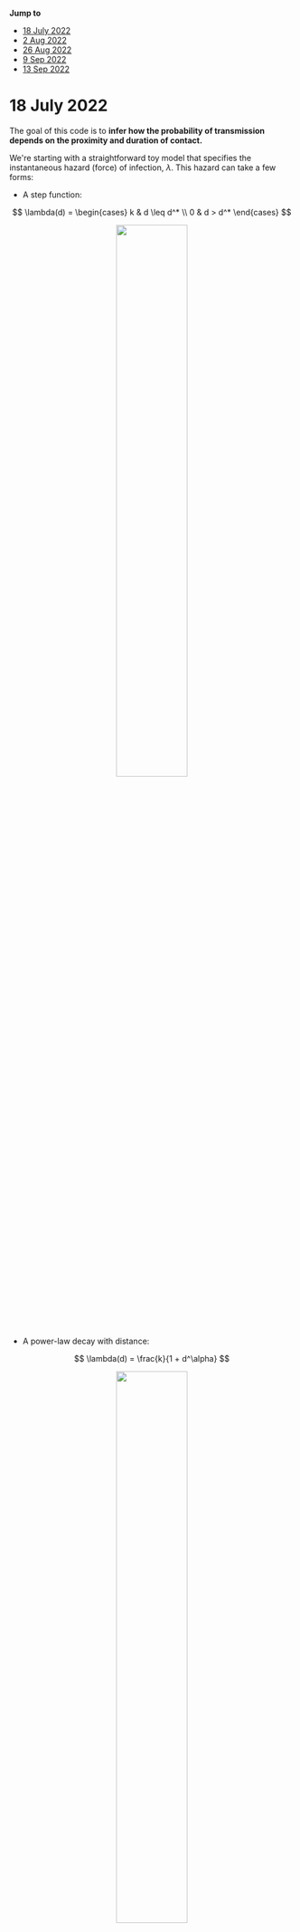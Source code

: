 __Jump to__ 

- [18 July 2022](#18-July-2022)
- [2 Aug 2022](#2-Aug-2022)
- [26 Aug 2022](#26-Aug-2022)
- [9 Sep 2022](#9-Sep-2022)
- [13 Sep 2022](#13-Sep-2022)


# 18 July 2022 

The goal of this code is to __infer how the probability of transmission depends on the proximity and duration of contact.__ 

We're starting with a straightforward toy model that specifies the instantaneous hazard (force) of infection, $\lambda.$ This hazard can take a few forms: 

- A step function: 

$$
	\lambda(d) = 
	\begin{cases} 
		k & d \leq d^* \\ 
		0 & d > d^*
	\end{cases} 
$$ 

<p align="center">
<img src="2022-07-18-stepfun.png" style="width:50%">
</p>

- A power-law decay with distance: 

$$ 
	\lambda(d) = \frac{k}{1 + d^\alpha}
$$ 

<p align="center">
<img src="2022-07-18-powerfun.png" style="width:50%">
</p>

- An exponential decay with distance: 

$$ 
	\lambda(d) = k e^{-\phi d}
$$ 

<p align="center">
<img src="2022-07-18-expfun.png" style="width:50%">
</p>

The questions become: 

- Given some observations (locations over time, timing of infection), how precisely can we determine the kernel parameters ( $k$, $d^*$, $\alpha$, $\phi$)? 
- Under which circumstances can we distinguish between these models? 
- When does it matter to be able to distinguish between models? 
- What sorts of experiments do we need to run (sample size, frequency of observation, precision with which we need to know epidemiologic links) to measure the infection kernel with sufficient accuracy to inform interventions (_e.g.,_ isolation period, gathering size restrictions, general risk communication)? 

I'll begin with a simulation model with discrete events in continuous time. That is, I'll define rates for (a) movement and (b) infection and will update these states according to the Gillespie algorithm. Here's the algorithm: 

1. pick a movement distribution (normal with mean 0 and some standard deviation $\sigma$) 
2. pick a movement rate - a kinetic energy of the population. Call it $\mu$.
3. define the hazard of infection as a function with distance. We’ll use $\lambda = k e^{-\phi d}$, where we’ll need to specify *k* (the hazard of infection at proximity of 0) and φ (the exponential rate at which the infection hazard decays)
4. Start the simulation with just two agents moving around. Monitor when the uninfected one gets infected. 

Based on this information, can we determine the shape of the kernel? with what precision? And next, we can ask about uncertainty in both the locations and the time of infection. How does this affect our ability to do inference?

---

Let's start with some simple visualizations of the time to infection occuring, in branch `Explore`.

First, here's a histogram of the times when infections occur: 

<p align="center">
<img src="2022-07-18-tinfhist.png" style="width:50%">
</p>

Seems... reasonable. Now let's look at the distance between individuals when the infection occurs: 

<p align="center">
<img src="2022-07-18-dinfhist.png" style="width:50%">
</p>

Seems like this will be much more informative (for the step function, for example, we wouldn't see any infections occurring past $d^* $). 

# 2 Aug 2022

I've now implemented the power and step kernels. Let's have a look at what the time and distance of infection looks like for these, side-by-side with the exponential kernel: 

<p align="center">
<img src="dinf_stp.png" style="width:50%">
</p>

<p align="center">
<img src="dinf_pow.png" style="width:50%">
</p>

<p align="center">
<img src="dinf_exp.png" style="width:50%">
</p>

and the times of infection: 

<p align="center">
<img src="tinf_stp.png" style="width:50%">
</p>

<p align="center">
<img src="tinf_pow.png" style="width:50%">
</p>

<p align="center">
<img src="tinf_exp.png" style="width:50%">
</p>

Let's have a look at exactly what the kernels look like (how should we ensure comparability between them, somehow? something like a common area under the curve?): 

<p align="center">
<img src="kernels.png" style="width:50%">
</p>

Given this, it makes sense why the power function would yield such shorter times-to-infection, since there's still substantial force of infection even at the longest distances. The exponential kernel looks a lot more like the step kernel. 

One option might be to come up with a general sigmoidal kernel that has an (optional) neck, something that accommodates power, exponential, and step-like forces of infection. Monotonically decreasing, with at most one change in concavity. That should specify a pretty general class of things. And then the question is: how do these kernels differ in the spread of infection? To what extent can we distinguish between them, and when does it matter to distinguish between them? 

What might such a kernel look like? 

Going back to the distance kernels from my thesis: recall that 

$$ e^{-x} = \lim_{n \rightarrow \infty} (1 + \frac{x}{n})^{-n}$$ 

and so 

$$ k e^{-\phi d} = \lim_{\alpha \rightarrow \infty} k \Bigl( 1 + \frac{\phi d}{\alpha}\Bigr)^{-\alpha} $$

that's more in line with the parameterization I'd proposed earlier. What about the step function? Any way to get this thing consistent with something logistic? Because for now the kernel we're working with is 

$$ \lambda(d)  = k \Bigl( 1 + \frac{\phi d}{\alpha}\Bigl)^{-\alpha} $$

which is a power function that approximates an exponential function with decay rate $\phi$ as $\alpha$ increases. 

Recall that the standard logistic function is 

$$ \frac{1}{1 + e^{-x}} $$ 

Alright - I've ended up with something like 

$$ \lambda(d) = \frac{k \Bigl[1 + (1 - \frac{\phi d^* }{\alpha})^\alpha\Bigr]}{1 + \Bigl(1 + \frac{\phi (d - d^* )}{\alpha}\Bigr)^\alpha} $$

That's almost it - it behaves like I want it to for large $\alpha$, but strangely for small parameter values (near 1). Getting somewhere though. 



# 26 Aug 2022 

I'm going to try to summarize my last meeting with Mark - we'd decided on drafting something of a grant proposal, and it was clear in my head then. It's not clear anymore. Going to try to make it clear again. 

--- 

His idea, I think, was that we have some kind of function we're interested in: like 

$$ \text{contagiousness} = f(\text{infectiousness}, \text{susceptibility}, \text{contact distance}, \text{contact duration}) $$ 

He was claiming that infectiousness and susceptibility are independent: 

$$ p_c = p_i p_s p_{cd} p_{ct} $$ 

and also that 

$$ \text{infection event} = f(\text{contagiousness},\text{contact frequency}) $$ 

where 

$$ p_e = p_c p_f $$ 

I'm not sure these are all the right terms, but that's what we're starting with. 

I think that my angle was that we could incorporate something like this into the renewal equation framework, and ask questions about inference. What set of probability functions are relevant here? Essentially, how can we build up an SIR-like model from a statistical-mechanic framework? 

And a key question: what is it that we're trying to describe with the equations? The probability of getting infected? The total number of infected people? Probably the latter - this is the closest analog to the Boltzman equations - but we'll probably want to aim for both. 


# 9 Sep 2022 

Thinking of things to put into a grant proposal: 

the infectiousness distribution (the thing you integrate to get R0) is a function of things both inherent to the virus and to behavior - critically, to the way people move and interact. How can we build this up from first principles? What data would we need to collect to specify this? What underlying mechanics are consistent with a given epidemiological model?


# 13 Sep 2022

I've gone back to Breda _et al._'s paper, ["On the formulation of epidemic models (an appraisal of Kermack and McKendrick)"](https://www.tandfonline.com/doi/full/10.1080/17513758.2012.716454) to get to grips with renewal equations. I think I've gotten the intuition and its link with the mathematics. I'm going to write it out here so I can refer back when I need to:

The idea behind the renewal equations is this: we begin with the most general transmission model, where 

$$ \dot{S} = -F(t) S(t)$$ 

where $F(t)$ is the force of infection at time $t$ and $S(t)$ is the proportion of susceptible individuals in the population. 

Furthermore, we can express $F(t)$ in terms of all of the infections that have come before time $t$: 

$$ F(t) = \int_0^\infty F(t-\tau) S(t-\tau) A(\tau) d\tau $$ 

The intuition here is that the force of infection $F$ at time $t$ is equal to the total incidence from all times prior to that point ( $F(t-\tau) S(t-\tau)$ ) multiplied by the infectiousness profile A(\tau), indexed from the time of infection. 






























